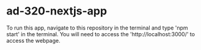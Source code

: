 # ad-320-nextjs-app
 To run this app, navigate to this repository in the terminal and type 'npm start' in the terminal. You will need to access the 'http://localhost:3000/' to access the webpage.

